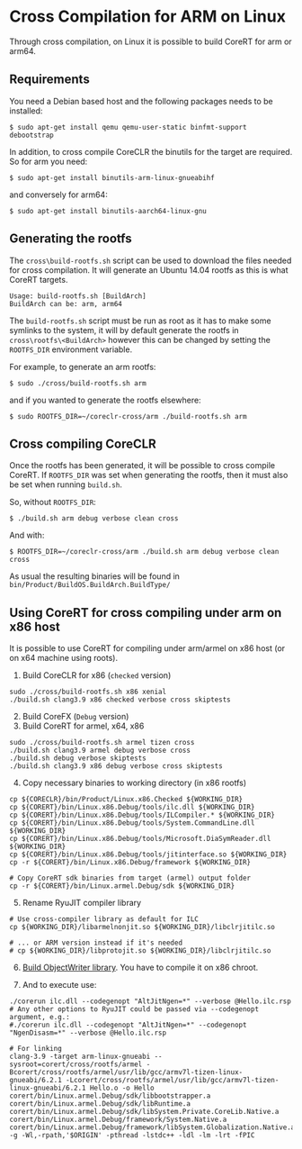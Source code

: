 Cross Compilation for ARM on Linux
==================================

Through cross compilation, on Linux it is possible to build CoreRT for arm or arm64.

Requirements
------------

You need a Debian based host and the following packages needs to be installed:

    $ sudo apt-get install qemu qemu-user-static binfmt-support debootstrap

In addition, to cross compile CoreCLR the binutils for the target are required. So for arm you need:

    $ sudo apt-get install binutils-arm-linux-gnueabihf

and conversely for arm64:

    $ sudo apt-get install binutils-aarch64-linux-gnu


Generating the rootfs
---------------------
The `cross\build-rootfs.sh` script can be used to download the files needed for cross compilation. It will generate an Ubuntu 14.04 rootfs as this is what CoreRT targets.

    Usage: build-rootfs.sh [BuildArch]
    BuildArch can be: arm, arm64

The `build-rootfs.sh` script must be run as root as it has to make some symlinks to the system, it will by default generate the rootfs in `cross\rootfs\<BuildArch>` however this can be changed by setting the `ROOTFS_DIR` environment variable.

For example, to generate an arm rootfs:

    $ sudo ./cross/build-rootfs.sh arm

and if you wanted to generate the rootfs elsewhere:

    $ sudo ROOTFS_DIR=~/coreclr-cross/arm ./build-rootfs.sh arm

Cross compiling CoreCLR
-----------------------
Once the rootfs has been generated, it will be possible to cross compile CoreRT. If `ROOTFS_DIR` was set when generating the rootfs, then it must also be set when running `build.sh`.

So, without `ROOTFS_DIR`:

    $ ./build.sh arm debug verbose clean cross

And with:

    $ ROOTFS_DIR=~/coreclr-cross/arm ./build.sh arm debug verbose clean cross

As usual the resulting binaries will be found in `bin/Product/BuildOS.BuildArch.BuildType/`

Using CoreRT for cross compiling under arm on x86 host
-----------------------
It is possible to use CoreRT for compiling under arm/armel on x86 host (or on x64 machine using roots).

1. Build CoreCLR for x86 (`checked` version)
```
sudo ./cross/build-rootfs.sh x86 xenial
./build.sh clang3.9 x86 checked verbose cross skiptests
```

2. Build CoreFX (`Debug` version)
3. Build CoreRT for armel, x64, x86
```
sudo ./cross/build-rootfs.sh armel tizen cross
./build.sh clang3.9 armel debug verbose cross
./build.sh debug verbose skiptests
./build.sh clang3.9 x86 debug verbose cross skiptests
```

4. Copy necessary binaries to working directory (in x86 rootfs)
```
cp ${CORECLR}/bin/Product/Linux.x86.Checked ${WORKING_DIR}
cp ${CORERT}/bin/Linux.x86.Debug/tools/ilc.dll ${WORKING_DIR}
cp ${CORERT}/bin/Linux.x86.Debug/tools/ILCompiler.* ${WORKING_DIR}
cp ${CORERT}/bin/Linux.x86.Debug/tools/System.CommandLine.dll ${WORKING_DIR}
cp ${CORERT}/bin/Linux.x86.Debug/tools/Microsoft.DiaSymReader.dll ${WORKING_DIR}
cp ${CORERT}/bin/Linux.x86.Debug/tools/jitinterface.so ${WORKING_DIR}
cp -r ${CORERT}/bin/Linux.x86.Debug/framework ${WORKING_DIR}

# Copy CoreRT sdk binaries from target (armel) output folder
cp -r ${CORERT}/bin/Linux.armel.Debug/sdk ${WORKING_DIR}
```

5. Rename RyuJIT compiler library
```
# Use cross-compiler library as default for ILC
cp ${WORKING_DIR}/libarmelnonjit.so ${WORKING_DIR}/libclrjitilc.so

# ... or ARM version instead if it's needed
# cp ${WORKING_DIR}/libprotojit.so ${WORKING_DIR}/libclrjitilc.so
```

6. [Build ObjectWriter library](how-to-build-ObjectWriter.md). You have to compile it on x86 chroot.

7. And to execute use:
```
./corerun ilc.dll --codegenopt "AltJitNgen=*" --verbose @Hello.ilc.rsp
# Any other options to RyuJIT could be passed via --codegenopt argument, e.g.:
#./corerun ilc.dll --codegenopt "AltJitNgen=*" --codegenopt "NgenDisasm=*" --verbose @Hello.ilc.rsp

# For linking
clang-3.9 -target arm-linux-gnueabi --sysroot=corert/cross/rootfs/armel -Bcorert/cross/rootfs/armel/usr/lib/gcc/armv7l-tizen-linux-gnueabi/6.2.1 -Lcorert/cross/rootfs/armel/usr/lib/gcc/armv7l-tizen-linux-gnueabi/6.2.1 Hello.o -o Hello corert/bin/Linux.armel.Debug/sdk/libbootstrapper.a corert/bin/Linux.armel.Debug/sdk/libRuntime.a corert/bin/Linux.armel.Debug/sdk/libSystem.Private.CoreLib.Native.a corert/bin/Linux.armel.Debug/framework/System.Native.a corert/bin/Linux.armel.Debug/framework/libSystem.Globalization.Native.a -g -Wl,-rpath,'$ORIGIN' -pthread -lstdc++ -ldl -lm -lrt -fPIC
```
